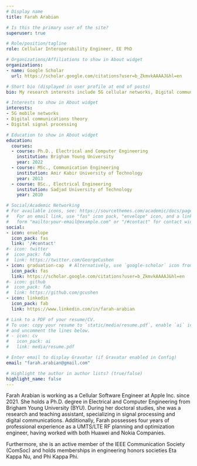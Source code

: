 ```yaml
---
# Display name
title: Farah Arabian

# Is this the primary user of the site?
superuser: true

# Role/position/tagline
role: Cellular Interoperability Engineer, EE PhD

# Organizations/Affiliations to show in About widget
organizations:
- name: Google Scholar
  url: https://scholar.google.com/citations?user=b_ZkmvkAAAAJ&hl=en

# Short bio (displayed in user profile at end of posts)
bio: My research interests include 5G cellular networks, Digital communication theory, and signal processing.

# Interests to show in About widget
interests:
- 5G mobile networks
- Digital communications theory
- Digital signal processing

# Education to show in About widget
education:
  courses:
  - course: Ph.D., Electrical and Computer Engineering
    institution: Brigham Young University
    year: 2022
  - course: MSc., Communication Engineering
    institution: Amir Kabir University of Technology
    year: 2013
  - course: BSc., Electrical Engineering
    institution: Sadjad University of Technology
    year: 2010

# Social/Academic Networking
# For available icons, see: https://sourcethemes.com/academic/docs/page-builder/#icons
#   For an email link, use "fas" icon pack, "envelope" icon, and a link in the
#   form "mailto:your-email@example.com" or "/#contact" for contact widget.
social:
- icon: envelope
  icon_pack: fas
  link: '/#contact'
#- icon: twitter
#  icon_pack: fab
#  link: https://twitter.com/GeorgeCushen
- icon: graduation-cap  # Alternatively, use `google-scholar` icon from `ai` icon pack
  icon_pack: fas
  link: https://scholar.google.com/citations?user=b_ZkmvkAAAAJ&hl=en
#- icon: github
#  icon_pack: fab
#  link: https://github.com/gcushen
- icon: linkedin
  icon_pack: fab
  link: https://www.linkedin.com/in/farah-arabian

# Link to a PDF of your resume/CV.
# To use: copy your resume to `static/media/resume.pdf`, enable `ai` icons in `params.toml`, 
# and uncomment the lines below.
# - icon: cv
#   icon_pack: ai
#   link: media/resume.pdf

# Enter email to display Gravatar (if Gravatar enabled in Config)
email: "farah.arabian@gmail.com"

# Highlight the author in author lists? (true/false)
highlight_name: false
---
```

Farah Arabian is working as a Cellular Software Engineer at Apple Inc. since 2021. She holds a Ph.D. degree in Electrical and Computer Engineering from Brigham Young University (BYU). During her doctoral studies, she was a research and teaching assistant, specializing in signal processing and digital communications. Additionally, Farah possesses four years of professional experience as a UMTS/LTE RF planning and optimization engineer, having worked with both Huawei and Nokia Companies.

Furthermore, she is an active member of the IEEE Communication Society (ComSoc) and holds memberships in engineering honors societies Eta Kappa Nu, and Phi Kappa Phi.
